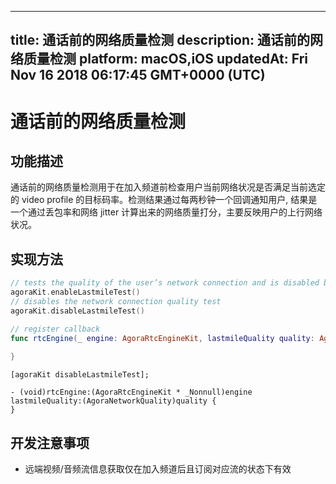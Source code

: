 
---
title: 通话前的网络质量检测
description: 通话前的网络质量检测
platform: macOS,iOS
updatedAt: Fri Nov 16 2018 06:17:45 GMT+0000 (UTC)
---
# 通话前的网络质量检测
## 功能描述

通话前的网络质量检测用于在加入频道前检查用户当前网络状况是否满足当前选定的 video profile 的目标码率。检测结果通过每两秒钟一个回调通知用户, 结果是一个通过丢包率和网络 jitter 计算出来的网络质量打分，主要反映用户的上行网络状况。

## 实现方法

```swift
// tests the quality of the user’s network connection and is disabled by default
agoraKit.enableLastmileTest()
// disables the network connection quality test
agoraKit.disableLastmileTest()

// register callback
func rtcEngine(_ engine: AgoraRtcEngineKit, lastmileQuality quality: AgoraNetworkQuality) {
        
}
```

```oc
[agoraKit disableLastmileTest];

- (void)rtcEngine:(AgoraRtcEngineKit * _Nonnull)engine lastmileQuality:(AgoraNetworkQuality)quality {
}
```

## 开发注意事项

- 远端视频/音频流信息获取仅在加入频道后且订阅对应流的状态下有效
